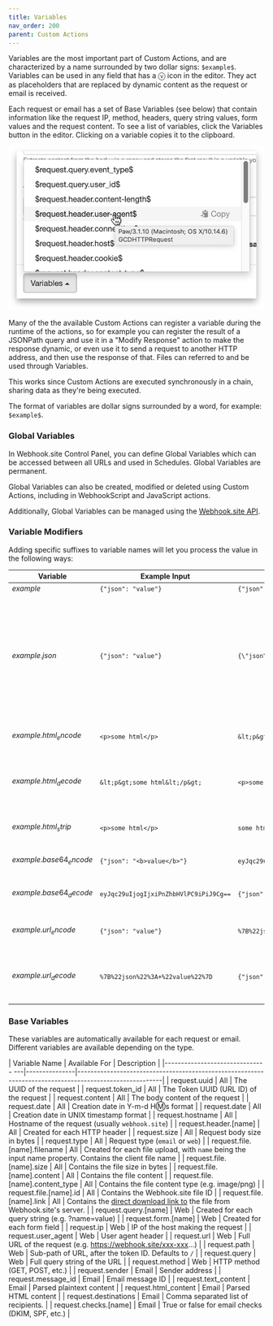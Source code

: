 ```yaml
---
title: Variables
nav_order: 200
parent: Custom Actions
---
```


Variables are the most important part of Custom Actions, and are characterized by a name surrounded by two dollar signs: `$example$`. Variables can be used in any field that has a ⓥ icon in the editor. They act as placeholders that are replaced by dynamic content as the request or email is received.

Each request or email has a set of Base Variables (see below) that contain information like the request IP, method, headers, query string values, form values and the request content. To see a list of variables, click the Variables button in the editor. Clicking on a variable copies it to the clipboard.

![Variables Menu](/images/variables.png)

Many of the the available Custom Actions can register a variable during the runtime of the actions, so for example you can register the result of a JSONPath query and use it in a "Modify Response" action to make the response dynamic, or even use it to send a request to another HTTP address, and then use the response of that. Files can referred to and be used through Variables.

This works since Custom Actions are executed synchronously in a chain, sharing data as they're being executed.

The format of variables are dollar signs surrounded by a word, for example: `$example$`.

### Global Variables

In Webhook.site Control Panel, you can define Global Variables which can be accessed between all URLs and used in Schedules. Global Variables are permanent.

Global Variables can also be created, modified or deleted using Custom Actions, including in WebhookScript and JavaScript actions.

Additionally, Global Variables can be managed using the [Webhook.site API](/api/global-variables.html).

### Variable Modifiers

Adding specific suffixes to variable names will let you process the value in the following ways:

| Variable                | Example Input                          | Example Output                         | Description                                                                                                                           |
|-------------------------|----------------------------------------|----------------------------------------|---------------------------------------------------------------------------------------------------------------------------------------|
| $example$               | `{"json": "value"}`                    | `{"json": "value"}`                    | *no modifier*                                                                                                                         |
| $example.json$          | `{"json": "value"}`                    | `{\"json\": \"value\"}`                | Escapes all special JSON characters, allowing to use any string in a JSON object. Escaped characters include \b, \f, \n, \r, \t, ", \ |
| $example.html_encode$   | `<p>some html</p>`                     | `&lt;p&gt;some html&lt;/p&gt;`         | Escapes all special HTML characters                                                                                                   |
| $example.html_decode$   | `&lt;p&gt;some html&lt;/p&gt;`         | `<p>some html</p>`                     | Replaces all escaped HTML escapes with normal characters                                                                              |
| $example.html_strip$    | `<p>some html</p>`                     | `some html`                            | Removes all HTML tags from input string                                                                                               |
| $example.base64_encode$ | `{"json": "<b>value</b>"}`             | `eyJqc29uIjogIjxiPnZhbHVlPC9iPiJ9Cg==` | Encodes the variable to base64                                                                                                        |
| $example.base64_decode$ | `eyJqc29uIjogIjxiPnZhbHVlPC9iPiJ9Cg==` | `{"json": "<b>value</b>"}`             | Decodes a base64 encoded string                                                                                                       |
| $example.url_encode$    | `{"json": "value"}`                    | `%7B%22json%22%3A+%22value%22%7D`      | Escapes all special HTTP URL characters                                                                                               |
| $example.url_decode$    | `%7B%22json%22%3A+%22value%22%7D`      | `{"json": "value"}`                    | Replaces all special HTTP URL escapes with normal characters                                                                          |

### Base Variables

These variables are automatically available for each request or email. Different variables are available depending on the type.

| Variable Name                     | Available For | Description                                                                                            |
|------------------------------- ---|---------------|--------------------------------------------------------------------------------------------------------|
| request.uuid                      | All           | The UUID of the request                                                                                |
| request.token_id                  | All           | The Token UUID (URL ID) of the request                                                                 |
| request.content                   | All           | The body content of the request                                                                        |
| request.date                      | All           | Creation date in Y-m-d H:m:s format                                                                    |
| request.date                      | All           | Creation date in UNIX timestamp format                                                                 |
| request.hostname                  | All           | Hostname of the request (usually `webhook.site`)                                                       |
| request.header.[name]             | All           | Created for each HTTP header                                                                           |
| request.size                      | All           | Request body size in bytes                                                                             |
| request.type                      | All           | Request type (`email` or `web`)                                                                        |
| request.file.[name].filename      | All           | Created for each file upload, with `name` being the input name property. Contains the client file name |
| request.file.[name].size          | All           | Contains the file size in bytes                                                                        |
| request.file.[name].content       | All           | Contains the file content                                                                              |
| request.file.[name].content_type  | All           | Contains the file content type (e.g. image/png)                                                        |
| request.file.[name].id            | All           | Contains the Webhook.site file ID                                                                      |
| request.file.[name].link          | All           | Contains the [direct download link to](/api/tokens.html#download-request-file) the file from Webhook.site's server. |
| request.query.[name]              | Web           | Created for each query string (e.g. ?name=value)                                                       |
| request.form.[name]               | Web           | Created for each form field                                                                            |
| request.ip                        | Web           | IP of the host making the request                                                                      |
| request.user_agent                | Web           | User agent header                                                                                      |
| request.url                       | Web           | Full URL of the request (e.g. https://webhook.site/xxx-xxx...)                                         |
| request.path                      | Web           | Sub-path of URL, after the token ID. Defaults to `/`                                                   |
| request.query                     | Web           | Full query string of the URL                                                                           |
| request.method                    | Web           | HTTP method (GET, POST, etc.)                                                                          |
| request.sender                    | Email         | Sender address                                                                                         |
| request.message_id                | Email         | Email message ID                                                                                       |
| request.text_content              | Email         | Parsed plaintext content                                                                               |
| request.html_content              | Email         | Parsed HTML content                                                                                    |
| request.destinations              | Email         | Comma separated list of recipients.                                                                    |
| request.checks.[name]             | Email         | True or false for email checks (DKIM, SPF, etc.)                                                       |
